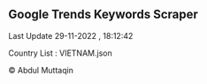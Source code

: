 

## Google Trends Keywords Scraper 
 
Last Update 29-11-2022 , 18:12:42

Country List :
VIETNAM.json



© Abdul Muttaqin 
